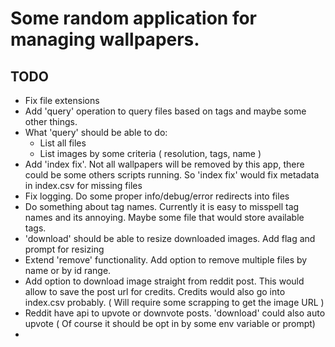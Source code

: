 # Some random application for managing wallpapers.

## TODO
- Fix file extensions
- Add 'query' operation to query files based on tags and maybe some other things.
- What 'query' should be able to do:
  - List all files
  - List images by some criteria ( resolution, tags, name ) 
- Add 'index fix'. Not all wallpapers will be removed by this app, there could be some others scripts running. So 'index fix' would fix metadata in index.csv for missing files
- Fix logging. Do some proper info/debug/error redirects into files
- Do something about tag names. Currently it is easy to misspell tag names and its annoying. Maybe some file that would store available tags.
- 'download' should be able to resize downloaded images. Add flag and prompt for resizing
- Extend 'remove' functionality. Add option to remove multiple files by name or by id range.
- Add option to download image straight from reddit post. This would allow to save the post url for credits. Credits would also go into index.csv probably. ( Will require some scrapping to get the image URL )
- Reddit have api to upvote or downvote posts. 'download' could also auto upvote ( Of course it should be opt in by some env variable or prompt)
- 